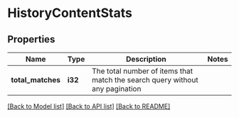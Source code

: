 # HistoryContentStats

## Properties

Name | Type | Description | Notes
------------ | ------------- | ------------- | -------------
**total_matches** | **i32** | The total number of items that match the search query without any pagination | 

[[Back to Model list]](../README.md#documentation-for-models) [[Back to API list]](../README.md#documentation-for-api-endpoints) [[Back to README]](../README.md)


